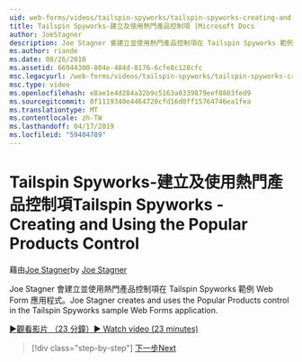 ```yaml
---
uid: web-forms/videos/tailspin-spyworks/tailspin-spyworks-creating-and-using-the-popular-products-control
title: Tailspin Spyworks-建立及使用熱門產品控制項 |Microsoft Docs
author: JoeStagner
description: Joe Stagner 會建立並使用熱門產品控制項在 Tailspin Spyworks 範例 Web Form 應用程式。
ms.author: riande
ms.date: 08/26/2010
ms.assetid: 66944300-804e-484d-8176-6cfe8c128cfc
msc.legacyurl: /web-forms/videos/tailspin-spyworks/tailspin-spyworks-creating-and-using-the-popular-products-control
msc.type: video
ms.openlocfilehash: e8ae1e4d284a32b9c5163a0339879eef0803fed9
ms.sourcegitcommit: 0f1119340e4464720cfd16d0ff15764746ea1fea
ms.translationtype: MT
ms.contentlocale: zh-TW
ms.lasthandoff: 04/17/2019
ms.locfileid: "59404789"
---
```

# <a name="tailspin-spyworks---creating-and-using-the-popular-products-control"></a><span data-ttu-id="29d66-103">Tailspin Spyworks-建立及使用熱門產品控制項</span><span class="sxs-lookup"><span data-stu-id="29d66-103">Tailspin Spyworks - Creating and Using the Popular Products Control</span></span>

<span data-ttu-id="29d66-104">藉由[Joe Stagner](https://github.com/JoeStagner)</span><span class="sxs-lookup"><span data-stu-id="29d66-104">by [Joe Stagner](https://github.com/JoeStagner)</span></span>

<span data-ttu-id="29d66-105">Joe Stagner 會建立並使用熱門產品控制項在 Tailspin Spyworks 範例 Web Form 應用程式。</span><span class="sxs-lookup"><span data-stu-id="29d66-105">Joe Stagner creates and uses the Popular Products control in the Tailspin Spyworks sample Web Forms application.</span></span>

[<span data-ttu-id="29d66-106">&#9654;觀看影片 （23 分鐘）</span><span class="sxs-lookup"><span data-stu-id="29d66-106">&#9654; Watch video (23 minutes)</span></span>](https://channel9.msdn.com/Blogs/ASP-NET-Site-Videos/tailspin-spyworks-creating-and-using-the-popular-products-control)

> [!div class="step-by-step"]
> [<span data-ttu-id="29d66-107">下一步</span><span class="sxs-lookup"><span data-stu-id="29d66-107">Next</span></span>](tailspin-spyworks-implementing-and-using-the-also-purchased-control.md)
